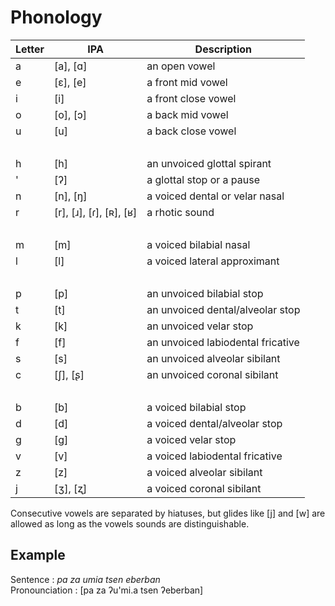 # Phonology

| Letter | IPA                               | Description                       |
| ------ | --------------------------------- | --------------------------------- |
| a      | \[a\], \[ɑ\]                      | an open vowel                     |
| e      | \[ɛ\], \[e\]                      | a front mid vowel                 |
| i      | \[i\]                             | a front close vowel               |
| o      | \[o\], \[ɔ\]                      | a back mid vowel                  |
| u      | \[u\]                             | a back close vowel                |
| &nbsp; |                                   |                                   |
| h      | \[h\]                             | an unvoiced glottal spirant       |
| '      | \[ʔ\]                             | a glottal stop or a pause         |
| n      | \[n\], \[ŋ\]                      | a voiced dental or velar nasal    |
| r      | \[r\], \[ɹ\], \[ɾ\], \[ʀ\], \[ʁ\] | a rhotic sound                    |
| &nbsp; |                                   |                                   |
| m      | \[m\]                             | a voiced bilabial nasal           |
| l      | \[l\]                             | a voiced lateral approximant      |
| &nbsp; |                                   |                                   |
| p      | \[p\]                             | an unvoiced bilabial stop         |
| t      | \[t\]                             | an unvoiced dental/alveolar stop  |
| k      | \[k\]                             | an unvoiced velar stop            |
| f      | \[f\]                             | an unvoiced labiodental fricative |
| s      | \[s\]                             | an unvoiced alveolar sibilant     |
| c      | \[ʃ\], \[ʂ\]                      | an unvoiced coronal sibilant      |
| &nbsp; |                                   |                                   |
| b      | \[b\]                             | a voiced bilabial stop            |
| d      | \[d\]                             | a voiced dental/alveolar stop     |
| g      | \[ɡ\]                             | a voiced velar stop               |
| v      | \[v\]                             | a voiced labiodental fricative    |
| z      | \[z\]                             | a voiced alveolar sibilant        |
| j      | \[ʒ\], \[ʐ\]                      | a voiced coronal sibilant         |

Consecutive vowels are separated by hiatuses, but glides like \[j\] and \[w\] are
allowed as long as the vowels sounds are distinguishable.

## Example

Sentence : *pa za umia tsen eberban*  
Pronounciation : \[pa za ʔu'mi.a tsen ʔeberban\]